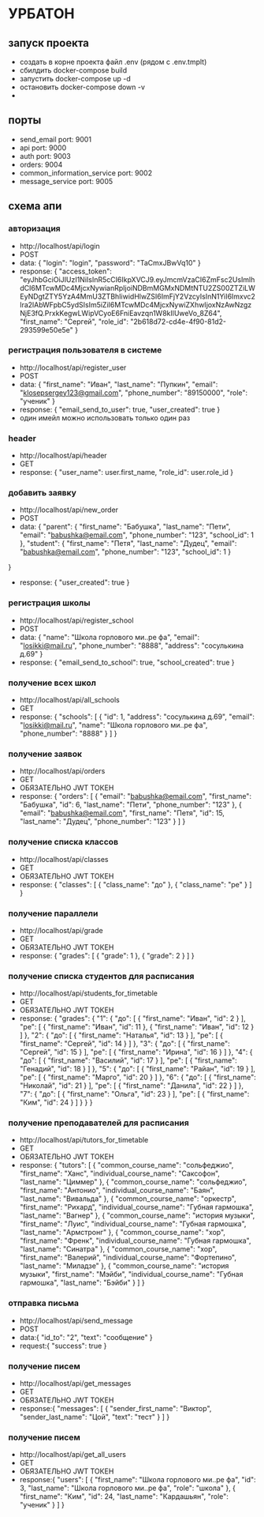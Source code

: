 # УРБАТОН

## запуск проекта
- создать в корне проекта файл .env (рядом с .env.tmplt)
- сбилдить docker-compose build
- запустить docker-compose up -d
- остановить docker-compose down -v
- 
## порты
- send_email port: 9001 
- api port: 9000
- auth port: 9003
- orders: 9004
- common_information_service port: 9002
- message_service port: 9005


## схема апи
### авторизация
- http://localhost/api/login
- POST 
- data: {
    "login": "login",
    "password": "TaCmxJBwVq10"
}
- response: {
    "access_token": "eyJhbGciOiJIUzI1NiIsInR5cCI6IkpXVCJ9.eyJmcmVzaCI6ZmFsc2UsImlhdCI6MTcwMDc4MjcxNywianRpIjoiNDBmMGMxNDMtNTU2ZS00ZTZiLWEyNDgtZTY5YzA4MmU3ZTBhIiwidHlwZSI6ImFjY2VzcyIsInN1YiI6Imxvc2lra2lAbWFpbC5ydSIsIm5iZiI6MTcwMDc4MjcxNywiZXhwIjoxNzAwNzgzNjE3fQ.PrxkKegwLWipVCyoE6FniEavzqn1W8kIlUweVo_8Z64",
    "first_name": "Сергей",
    "role_id": "2b618d72-cd4e-4f90-81d2-293599e50e5e"
}
### регистрация пользователя в системе
- http://localhost/api/register_user
- POST
- data: {
    "first_name": "Иван",
    "last_name": "Пупкин",
    "email": "klosepsergey123@gmail.com",
    "phone_number": "89150000",
    "role": "ученик"
}
- response: {
    "email_send_to_user": true,
    "user_created": true
}
- один имейл можно использовать только один раз

### header
- http://localhost/api/header
- GET
- response: {
    "user_name": user.first_name,
    "role_id": user.role_id
}

### добавить заявку 
- http://localhost/api/new_order
- POST
- data: {
    "parent": 
    {
        "first_name": "Бабушка",
        "last_name": "Пети",
        "email": "babushka@email.com",
        "phone_number": "123",
        "school_id": 1
      },
      "student": 
      {
          "first_name": "Петя",
          "last_name": "Дудец",
          "email": "babushka@email.com",
          "phone_number": "123",
          "school_id": 1
      }
    
}
- response: {
    "user_created": true
}

### регистрация школы
- http://localhost/api/register_school
- POST
- data: {
    "name": "Школа горлового ми..ре фа",
    "email": "losikki@mail.ru",
    "phone_number": "8888",
    "address": "сосулькина д.69"
}
- response: {
    "email_send_to_school": true,
    "school_created": true
}

### получение всех школ
- http://localhost/api/all_schools
- GET
- response: {
    "schools": [
        {
            "id": 1,
            "address": "сосулькина д.69",
            "email": "losikki@mail.ru",
            "name": "Школа горлового ми..ре фа",
            "phone_number": "8888"
        }
    ]
}

### получение заявок
- http://localhost/api/orders
- GET
- ОБЯЗАТЕЛЬНО JWT ТОКЕН
- response: {
    "orders": [
        {
            "email": "babushka@email.com",
            "first_name": "Бабушка",
            "id": 6,
            "last_name": "Пети",
            "phone_number": "123"
        },
        {
            "email": "babushka@email.com",
            "first_name": "Петя",
            "id": 15,
            "last_name": "Дудец",
            "phone_number": "123"
        }
    ]
}

### получение списка классов
- http://localhost/api/classes
- GET
- ОБЯЗАТЕЛЬНО JWT ТОКЕН
- response: {
    "classes": [
        {
            "class_name": "до"
        },
        {
            "class_name": "ре"
        }
    ]
}

### получение параллели
- http://localhost/api/grade
- GET
- ОБЯЗАТЕЛЬНО JWT ТОКЕН
- response: {
    "grades": [
        {
            "grade": 1
        },
        {
            "grade": 2
        }
    ]
}

### получение списка студентов для расписания
- http://localhost/api/students_for_timetable
- GET
- ОБЯЗАТЕЛЬНО JWT ТОКЕН
- response: {
    "grades": {
        "1": {
            "до": [
                {
                    "first_name": "Иван",
                    "id": 2
                }
            ],
            "ре": [
                {
                    "first_name": "Иван",
                    "id": 11
                },
                {
                    "first_name": "Иван",
                    "id": 12
                }
            ]
        },
        "2": {
            "до": [
                {
                    "first_name": "Наталья",
                    "id": 13
                }
            ],
            "ре": [
                {
                    "first_name": "Сергей",
                    "id": 14
                }
            ]
        },
        "3": {
            "до": [
                {
                    "first_name": "Сергей",
                    "id": 15
                }
            ],
            "ре": [
                {
                    "first_name": "Ирина",
                    "id": 16
                }
            ]
        },
        "4": {
            "до": [
                {
                    "first_name": "Василий",
                    "id": 17
                }
            ],
            "ре": [
                {
                    "first_name": "Генадий",
                    "id": 18
                }
            ]
        },
        "5": {
            "до": [
                {
                    "first_name": "Райан",
                    "id": 19
                }
            ],
            "ре": [
                {
                    "first_name": "Марго",
                    "id": 20
                }
            ]
        },
        "6": {
            "до": [
                {
                    "first_name": "Николай",
                    "id": 21
                }
            ],
            "ре": [
                {
                    "first_name": "Данила",
                    "id": 22
                }
            ]
        },
        "7": {
            "до": [
                {
                    "first_name": "Ольга",
                    "id": 23
                }
            ],
            "ре": [
                {
                    "first_name": "Ким",
                    "id": 24
                }
            ]
        }
    }
}

### получение преподавателей для расписания 
- http://localhost/api/tutors_for_timetable
- GET
- ОБЯЗАТЕЛЬНО JWT ТОКЕН
- response: {
    "tutors": [
        {
            "common_course_name": "сольфеджио",
            "first_name": "Ханс",
            "individual_course_name": "Саксофон",
            "last_name": "Циммер"
        },
        {
            "common_course_name": "сольфеджио",
            "first_name": "Антонио",
            "individual_course_name": "Баян",
            "last_name": "Вивальда"
        },
        {
            "common_course_name": "оркестр",
            "first_name": "Рихард",
            "individual_course_name": "Губная гармошка",
            "last_name": "Вагнер"
        },
        {
            "common_course_name": "история музыки",
            "first_name": "Луис",
            "individual_course_name": "Губная гармошка",
            "last_name": "Армстронг"
        },
        {
            "common_course_name": "хор",
            "first_name": "Френк",
            "individual_course_name": "Губная гармошка",
            "last_name": "Синатра"
        },
        {
            "common_course_name": "хор",
            "first_name": "Валерий",
            "individual_course_name": "Фортепино",
            "last_name": "Миладзе"
        },
        {
            "common_course_name": "история музыки",
            "first_name": "Мэйби",
            "individual_course_name": "Губная гармошка",
            "last_name": "Бэйби"
        }
    ]
}

### отправка письма
- http://localhost/api/send_message
- POST
- data:{
    "id_to": "2",
    "text": "сообщение"
}
- request:{
    "success": true
}

### получение писем
- http://localhost/api/get_messages
- GET
- ОБЯЗАТЕЛЬНО JWT ТОКЕН
- response:{
    "messages": [
        {
            "sender_first_name": "Виктор",
            "sender_last_name": "Цой",
            "text": "тест"
        }
    ]
}

### получение писем
- http://localhost/api/get_all_users
- GET
- ОБЯЗАТЕЛЬНО JWT ТОКЕН
- response:{
    "users": [
        {
            "first_name": "Школа горлового ми..ре фа",
            "id": 3,
            "last_name": "Школа горлового ми..ре фа",
            "role": "школа"
        },
        {
            "first_name": "Ким",
            "id": 24,
            "last_name": "Кардашьян",
            "role": "ученик"
        }
    ]
}